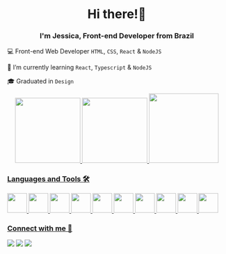 <h1 align="center"> 
   Hi there!👋
 </h1>
<h3 align="center">
  I'm Jessica, Front-end Developer from Brazil
</h3>


 
💻 Front-end Web Developer `HTML`, `CSS`, `React` & `NodeJS`

🌱 I’m currently learning `React`, `Typescript` & `NodeJS`

🎓 Graduated in `Design`

<div align="center">
  <a href="https://github.com/jeadamek">
  <img height="150em" src="https://github-readme-stats.vercel.app/api?username=jeadamek&show_icons=true&theme=radical"/>
  <img height="150em" src="https://github-readme-stats.vercel.app/api/top-langs/?username=jeadamek&layout=compact&theme=radical"/>
  <img height="160em" src="https://github-readme-streak-stats.herokuapp.com/?user=jeadamek&layout=compact&theme=radical"/>
</div>
  
### Languages and Tools 🛠
<div style="display: inline_block">
  <img src="https://cdn.jsdelivr.net/gh/devicons/devicon/icons/html5/html5-original.svg"  width=45 height=45/>
  <img src="https://cdn.jsdelivr.net/gh/devicons/devicon/icons/css3/css3-original.svg"  width=45 height=45 />
  <img src="https://cdn.jsdelivr.net/gh/devicons/devicon/icons/javascript/javascript-original.svg"  width=45 height=45/>
  <img src="https://cdn.jsdelivr.net/gh/devicons/devicon/icons/react/react-original.svg"  width=45 height=45/>
  <img src="https://cdn.jsdelivr.net/gh/devicons/devicon/icons/nodejs/nodejs-original.svg" width=45 height=45 />
  <img src="https://cdn.jsdelivr.net/gh/devicons/devicon/icons/typescript/typescript-original.svg" width=45 height=45 />
  <img src="https://cdn.jsdelivr.net/gh/devicons/devicon/icons/git/git-original.svg"  width=45 height=45 />
  <img src="https://cdn.jsdelivr.net/gh/devicons/devicon/icons/github/github-original.svg"  width=45 height=45 />
  <img src="https://cdn.jsdelivr.net/gh/devicons/devicon/icons/figma/figma-original.svg"  width=45 height=45/>
  <img src="https://cdn.jsdelivr.net/gh/devicons/devicon/icons/kotlin/kotlin-original.svg"  width=45 height=45/>

</div>


### Connect with me 🤝
  <div style="display: inline_block">
    <a href="https://www.instagram.com/je.adamek/" target="_blank"><img src="https://img.shields.io/badge/Instagram-E4405F?style=for-the-badge&logo=instagram&logoColor=white"/></a>
    <a href="https://www.linkedin.com/in/jessica-adamek/" target="_blank"><img src="https://img.shields.io/badge/LinkedIn-0077B5?style=for-the-badge&logo=linkedin&logoColor=white"/></a>
    <a href="mailto:jessica.g.adamek@gmail.com"><img src="https://img.shields.io/badge/Gmail-D14836?style=for-the-badge&logo=gmail&logoColor=white"/></a> 
</div>

